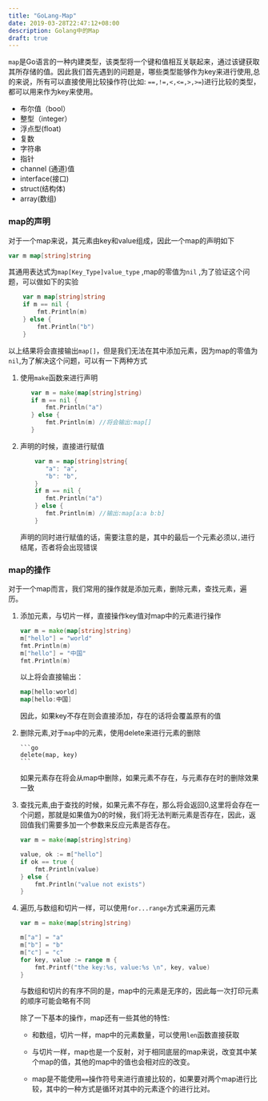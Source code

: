 ```yaml
---
title: "GoLang-Map"
date: 2019-03-28T22:47:12+08:00
description: Golang中的Map
draft: true
---
```


`map`是Go语言的一种内建类型，该类型将一个键和值相互关联起来，通过该键获取其所存储的值。因此我们首先遇到的问题是，哪些类型能够作为key来进行使用,总的来说，所有可以直接使用比较操作符(比如: `==,!=,<,<=,>,>=`)进行比较的类型，都可以用来作为key来使用。

- 布尔值（bool）
- 整型（integer）
- 浮点型(float)
- 复数
- 字符串
- 指针
- channel (通道)值
- interface(接口)
- struct(结构体)
- array(数组)

### map的声明

对于一个map来说，其元素由key和value组成，因此一个map的声明如下

```go
var m map[string]string
```

其通用表达式为`map[Key_Type]value_type` ,map的零值为`nil` ,为了验证这个问题，可以做如下的实验

```go
    var m map[string]string
    if m == nil {
        fmt.Println(m)
    } else {
        fmt.Println("b")
    }
```


以上结果将会直接输出`map[]`，但是我们无法在其中添加元素，因为map的零值为`nil`,为了解决这个问题，可以有一下两种方式

1. 使用`make`函数来进行声明

    ```go
       var m = make(map[string]string)
       if m == nil {
           fmt.Println("a")
       } else {
           fmt.Println(m) //将会输出:map[]
       }
    ```

2.  声明的时候，直接进行赋值

    ```go
        var m = map[string]string{
           "a": "a",
           "b": "b",
        }
        if m == nil {
           fmt.Println("a")
        } else {
           fmt.Println(m) //输出:map[a:a b:b]
        }
    ```
	声明的同时进行赋值的话，需要注意的是，其中的最后一个元素必须以`,`进行结尾，否者将会出现错误

### map的操作

对于一个map而言，我们常用的操作就是添加元素，删除元素，查找元素，遍历。

1. 添加元素，与切片一样，直接操作key值对map中的元素进行操作

    ```go
    var m = make(map[string]string)
    m["hello"] = "world"
    fmt.Println(m)
    m["hello"] = "中国"
    fmt.Println(m)
    ```
    以上将会直接输出：

    ```go
    map[hello:world]
    map[hello:中国]
    ```
    因此，如果key不存在则会直接添加，存在的话将会覆盖原有的值

    

1. 删除元素,对于`map`中的元素，使用delete来进行元素的删除

       ```go
       delete(map, key)
       ```
     如果元素存在将会从map中删除，如果元素不存在，与元素存在时的删除效果一致  

1. 查找元素,由于查找的时候，如果元素不存在，那么将会返回0,这里将会存在一个问题，那就是如果值为0的时候，我们将无法判断元素是否存在，因此，返回值我们需要多加一个参数来反应元素是否存在。

    ```go
    var m = make(map[string]string)
    
    value, ok := m["hello"]
    if ok == true {
        fmt.Println(value)
    } else {
        fmt.Println("value not exists")
    }
    ```

    

1. 遍历,与数组和切片一样，可以使用`for...range`方式来遍历元素

    ```go
    var m = make(map[string]string)
    
    m["a"] = "a"
    m["b"] = "b"
    m["c"] = "c"
    for key, value := range m {
        fmt.Printf("the key:%s, value:%s \n", key, value)
    }
    ```
    与数组和切片的有序不同的是，map中的元素是无序的，因此每一次打印元素的顺序可能会略有不同

    

    除了一下基本的操作，map还有一些其他的特性:

    - 和数组，切片一样，map中的元素数量，可以使用`len`函数直接获取

    - 与切片一样，map也是一个反射，对于相同底层的map来说，改变其中某个map的值，其他的map中的值也会相对应的改变。
    - map是不能使用`==`操作符号来进行直接比较的，如果要对两个map进行比较，其中的一种方式是循环对其中的元素逐个的进行比对。